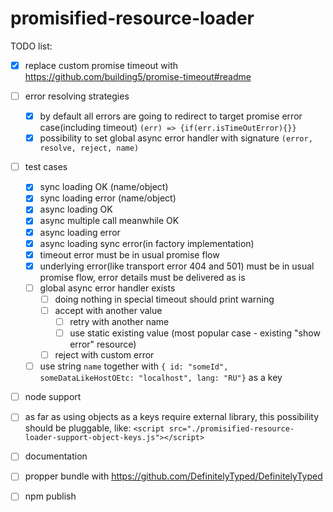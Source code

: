 # promisified-resource-loader

TODO list:
- [x] replace custom promise timeout with https://github.com/building5/promise-timeout#readme
- [ ] error resolving strategies 
  - [x] by default all errors are going to redirect to target promise error case(including timeout) `(err) => {if(err.isTimeOutError){}}`
  - [x] possibility to set global async error handler with signature `(error, resolve, reject, name)`
- [ ] test cases
  - [x] sync loading OK (name/object)
  - [x] sync loading error (name/object)
  - [x] async loading OK
  - [x] async multiple call meanwhile OK
  - [x] async loading error
  - [x] async loading sync error(in factory implementation)
  - [x] timeout error must be in usual promise flow
  - [x] underlying error(like transport error 404 and 501) must be in usual promise flow, error details must be delivered as is
  - [ ] global async error handler exists 
    - [ ] doing nothing in special timeout should print warning
    - [ ] accept with another value
        - [ ] retry with another name
        - [ ] use static existing value (most popular case - existing "show error" resource)
    - [ ] reject with custom error
  - [ ] use string `name` together with `{ id: "someId", someDataLikeHostOEtc: "localhost", lang: "RU"}` as a key
- [ ] node support 
- [ ] as far as using objects as a keys require external library, this possibility should be pluggable, like: `<script src="./promisified-resource-loader-support-object-keys.js"></script>`  
- [ ] documentation
- [ ] propper bundle with https://github.com/DefinitelyTyped/DefinitelyTyped
- [ ] npm publish
     
  
  
